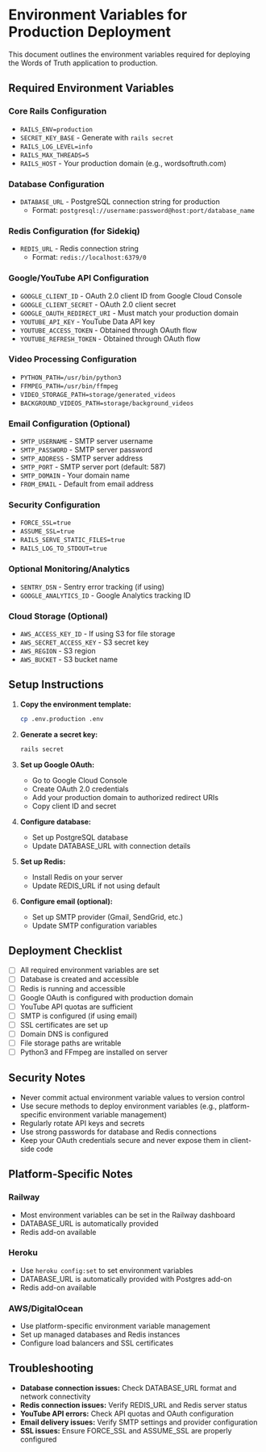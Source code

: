 # Environment Variables for Production Deployment

This document outlines the environment variables required for deploying the Words of Truth application to production.

## Required Environment Variables

### Core Rails Configuration
- `RAILS_ENV=production`
- `SECRET_KEY_BASE` - Generate with `rails secret`
- `RAILS_LOG_LEVEL=info`
- `RAILS_MAX_THREADS=5`
- `RAILS_HOST` - Your production domain (e.g., wordsoftruth.com)

### Database Configuration
- `DATABASE_URL` - PostgreSQL connection string for production
  - Format: `postgresql://username:password@host:port/database_name`

### Redis Configuration (for Sidekiq)
- `REDIS_URL` - Redis connection string
  - Format: `redis://localhost:6379/0`

### Google/YouTube API Configuration
- `GOOGLE_CLIENT_ID` - OAuth 2.0 client ID from Google Cloud Console
- `GOOGLE_CLIENT_SECRET` - OAuth 2.0 client secret
- `GOOGLE_OAUTH_REDIRECT_URI` - Must match your production domain
- `YOUTUBE_API_KEY` - YouTube Data API key
- `YOUTUBE_ACCESS_TOKEN` - Obtained through OAuth flow
- `YOUTUBE_REFRESH_TOKEN` - Obtained through OAuth flow

### Video Processing Configuration
- `PYTHON_PATH=/usr/bin/python3`
- `FFMPEG_PATH=/usr/bin/ffmpeg`
- `VIDEO_STORAGE_PATH=storage/generated_videos`
- `BACKGROUND_VIDEOS_PATH=storage/background_videos`

### Email Configuration (Optional)
- `SMTP_USERNAME` - SMTP server username
- `SMTP_PASSWORD` - SMTP server password
- `SMTP_ADDRESS` - SMTP server address
- `SMTP_PORT` - SMTP server port (default: 587)
- `SMTP_DOMAIN` - Your domain name
- `FROM_EMAIL` - Default from email address

### Security Configuration
- `FORCE_SSL=true`
- `ASSUME_SSL=true`
- `RAILS_SERVE_STATIC_FILES=true`
- `RAILS_LOG_TO_STDOUT=true`

### Optional Monitoring/Analytics
- `SENTRY_DSN` - Sentry error tracking (if using)
- `GOOGLE_ANALYTICS_ID` - Google Analytics tracking ID

### Cloud Storage (Optional)
- `AWS_ACCESS_KEY_ID` - If using S3 for file storage
- `AWS_SECRET_ACCESS_KEY` - S3 secret key
- `AWS_REGION` - S3 region
- `AWS_BUCKET` - S3 bucket name

## Setup Instructions

1. **Copy the environment template:**
   ```bash
   cp .env.production .env
   ```

2. **Generate a secret key:**
   ```bash
   rails secret
   ```

3. **Set up Google OAuth:**
   - Go to Google Cloud Console
   - Create OAuth 2.0 credentials
   - Add your production domain to authorized redirect URIs
   - Copy client ID and secret

4. **Configure database:**
   - Set up PostgreSQL database
   - Update DATABASE_URL with connection details

5. **Set up Redis:**
   - Install Redis on your server
   - Update REDIS_URL if not using default

6. **Configure email (optional):**
   - Set up SMTP provider (Gmail, SendGrid, etc.)
   - Update SMTP configuration variables

## Deployment Checklist

- [ ] All required environment variables are set
- [ ] Database is created and accessible
- [ ] Redis is running and accessible
- [ ] Google OAuth is configured with production domain
- [ ] YouTube API quotas are sufficient
- [ ] SMTP is configured (if using email)
- [ ] SSL certificates are set up
- [ ] Domain DNS is configured
- [ ] File storage paths are writable
- [ ] Python3 and FFmpeg are installed on server

## Security Notes

- Never commit actual environment variable values to version control
- Use secure methods to deploy environment variables (e.g., platform-specific environment variable management)
- Regularly rotate API keys and secrets
- Use strong passwords for database and Redis connections
- Keep your OAuth credentials secure and never expose them in client-side code

## Platform-Specific Notes

### Railway
- Most environment variables can be set in the Railway dashboard
- DATABASE_URL is automatically provided
- Redis add-on available

### Heroku
- Use `heroku config:set` to set environment variables
- DATABASE_URL is automatically provided with Postgres add-on
- Redis add-on available

### AWS/DigitalOcean
- Use platform-specific environment variable management
- Set up managed databases and Redis instances
- Configure load balancers and SSL certificates

## Troubleshooting

- **Database connection issues:** Check DATABASE_URL format and network connectivity
- **Redis connection issues:** Verify REDIS_URL and Redis server status
- **YouTube API errors:** Check API quotas and OAuth configuration
- **Email delivery issues:** Verify SMTP settings and provider configuration
- **SSL issues:** Ensure FORCE_SSL and ASSUME_SSL are properly configured